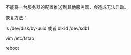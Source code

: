 不能将一台服务器的配置推送到其他服务器，会造成无法启动。

 

恢复方法：

 

ls /dev/disk/by-uuid 或者 blkid /dev/sdb1

 

vim /etc/fstab

 

reboot

